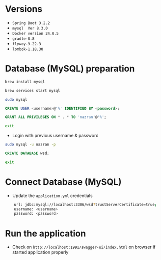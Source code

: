 # Versions
- `Spring Boot 3.2.2`
- `mysql  Ver 8.3.0`
- `Docker version 24.0.5`
- `gradle-8.8`
- `flyway-9.22.3`
- `lombok-1.18.30`

# Database (MySQL) preparation
```bash
brew install mysql
```
```bash
brew services start mysql
```
```bash
sudo mysql
```
```sql
CREATE USER <username>@'%' IDENTIFIED BY <password>;
```
```sql
GRANT ALL PRIVILEGES ON * . * TO 'nazran'@'%';
```
```bash
exit
```
- Login with previous username & password
```bash
sudo mysql -u nazran -p
```
```sql
CREATE DATABASE wsd;
```
```bash
exit
```
# Connect Database (MySQL)
- Update the `application.yml` credentials
```bash
    url: jdbc:mysql://localhost:3306/wsd?trustServerCertificate=true;
    username: <username>
    password: <password>
```
# Run the application
- Check on `http://localhost:1991/swagger-ui/index.html` on browser if started application properly



